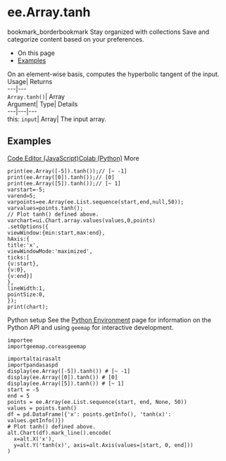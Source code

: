  
#  ee.Array.tanh 
bookmark_borderbookmark Stay organized with collections  Save and categorize content based on your preferences.
  * On this page
  * [Examples](https://developers.google.com/earth-engine/apidocs/ee-array-tanh#examples)


On an element-wise basis, computes the hyperbolic tangent of the input. 
Usage| Returns  
---|---  
`Array.tanh()`| Array  
Argument| Type| Details  
---|---|---  
this: `input`| Array| The input array.  
## Examples
[Code Editor (JavaScript)](https://developers.google.com/earth-engine/apidocs/ee-array-tanh#code-editor-javascript-sample)[Colab (Python)](https://developers.google.com/earth-engine/apidocs/ee-array-tanh#colab-python-sample) More
```
print(ee.Array([-5]).tanh());// [~ -1]
print(ee.Array([0]).tanh());// [0]
print(ee.Array([5]).tanh());// [~ 1]
varstart=-5;
varend=5;
varpoints=ee.Array(ee.List.sequence(start,end,null,50));
varvalues=points.tanh();
// Plot tanh() defined above.
varchart=ui.Chart.array.values(values,0,points)
.setOptions({
viewWindow:{min:start,max:end},
hAxis:{
title:'x',
viewWindowMode:'maximized',
ticks:[
{v:start},
{v:0},
{v:end}]
},
lineWidth:1,
pointSize:0,
});
print(chart);
```
Python setup
See the [ Python Environment](https://developers.google.com/earth-engine/guides/python_install) page for information on the Python API and using `geemap` for interactive development.
```
importee
importgeemap.coreasgeemap
```
```
importaltairasalt
importpandasaspd
display(ee.Array([-5]).tanh()) # [~ -1]
display(ee.Array([0]).tanh()) # [0]
display(ee.Array([5]).tanh()) # [~ 1]
start = -5
end = 5
points = ee.Array(ee.List.sequence(start, end, None, 50))
values = points.tanh()
df = pd.DataFrame({'x': points.getInfo(), 'tanh(x)': values.getInfo()})
# Plot tanh() defined above.
alt.Chart(df).mark_line().encode(
  x=alt.X('x'),
  y=alt.Y('tanh(x)', axis=alt.Axis(values=[start, 0, end]))
)
```

